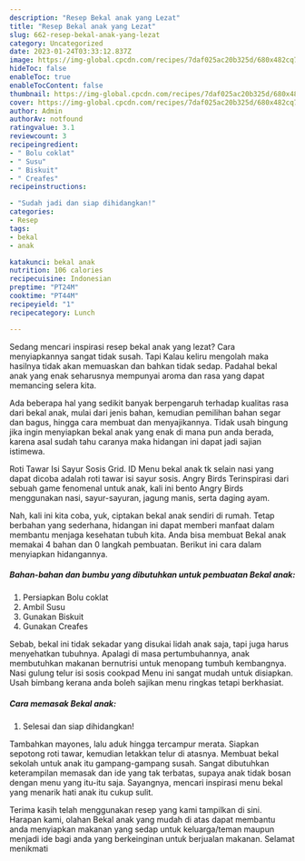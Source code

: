 ```yaml
---
description: "Resep Bekal anak yang Lezat"
title: "Resep Bekal anak yang Lezat"
slug: 662-resep-bekal-anak-yang-lezat
category: Uncategorized
date: 2023-01-24T03:33:12.837Z
image: https://img-global.cpcdn.com/recipes/7daf025ac20b325d/680x482cq70/bekal-anak-foto-resep-utama.jpg
hideToc: false
enableToc: true
enableTocContent: false
thumbnail: https://img-global.cpcdn.com/recipes/7daf025ac20b325d/680x482cq70/bekal-anak-foto-resep-utama.jpg
cover: https://img-global.cpcdn.com/recipes/7daf025ac20b325d/680x482cq70/bekal-anak-foto-resep-utama.jpg
author: Admin
authorAv: notfound
ratingvalue: 3.1
reviewcount: 3
recipeingredient:
- " Bolu coklat"
- " Susu"
- " Biskuit"
- " Creafes"
recipeinstructions:

- "Sudah jadi dan siap dihidangkan!"
categories:
- Resep
tags:
- bekal
- anak

katakunci: bekal anak 
nutrition: 106 calories
recipecuisine: Indonesian
preptime: "PT24M"
cooktime: "PT44M"
recipeyield: "1"
recipecategory: Lunch

---
```



Sedang mencari inspirasi resep bekal anak yang lezat? Cara menyiapkannya sangat tidak susah. Tapi Kalau keliru mengolah maka hasilnya tidak akan memuaskan dan bahkan tidak sedap. Padahal bekal anak yang enak seharusnya mempunyai aroma dan rasa yang dapat memancing selera kita.


Ada beberapa hal yang sedikit banyak berpengaruh terhadap kualitas rasa dari bekal anak, mulai dari jenis bahan, kemudian pemilihan bahan segar dan bagus, hingga cara membuat dan menyajikannya. Tidak usah bingung jika ingin menyiapkan bekal anak yang enak di mana pun anda berada, karena asal sudah tahu caranya maka hidangan ini dapat jadi sajian istimewa.

Roti Tawar Isi Sayur Sosis Grid. ID Menu bekal anak tk selain nasi yang dapat dicoba adalah roti tawar isi sayur sosis. Angry Birds Terinspirasi dari sebuah game fenomenal untuk anak, kali ini bento Angry Birds menggunakan nasi, sayur-sayuran, jagung manis, serta daging ayam.


Nah, kali ini kita coba, yuk, ciptakan bekal anak sendiri di rumah. Tetap berbahan yang sederhana, hidangan ini dapat memberi manfaat dalam membantu menjaga kesehatan tubuh kita. Anda bisa membuat Bekal anak memakai 4 bahan dan 0 langkah pembuatan. Berikut ini cara dalam menyiapkan hidangannya.

<!--inarticleads1-->

##### Bahan-bahan dan bumbu yang dibutuhkan untuk pembuatan Bekal anak:

1. Persiapkan  Bolu coklat
1. Ambil  Susu
1. Gunakan  Biskuit
1. Gunakan  Creafes


Sebab, bekal ini tidak sekadar yang disukai lidah anak saja, tapi juga harus menyehatkan tubuhnya. Apalagi di masa pertumbuhannya, anak membutuhkan makanan bernutrisi untuk menopang tumbuh kembangnya. Nasi gulung telur isi sosis cookpad Menu ini sangat mudah untuk disiapkan. Usah bimbang kerana anda boleh sajikan menu ringkas tetapi berkhasiat. 

<!--inarticleads2-->

##### Cara memasak Bekal anak:


1. Selesai dan siap dihidangkan!

Tambahkan mayones, lalu aduk hingga tercampur merata. Siapkan sepotong roti tawar, kemudian letakkan telur di atasnya. Membuat bekal sekolah untuk anak itu gampang-gampang susah. Sangat dibutuhkan keterampilan memasak dan ide yang tak terbatas, supaya anak tidak bosan dengan menu yang itu-itu saja. Sayangnya, mencari inspirasi menu bekal yang menarik hati anak itu cukup sulit. 

Terima kasih telah menggunakan resep yang kami tampilkan di sini. Harapan kami, olahan Bekal anak yang mudah di atas dapat membantu anda menyiapkan makanan yang sedap untuk keluarga/teman maupun menjadi ide bagi anda yang berkeinginan untuk berjualan makanan. Selamat menikmati
